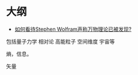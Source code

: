 # 大纲

- [如何看待Stephen Wolfram声称万物理论已被发现?](https://www.zhihu.com/question/387862824/answer/1157830985)


包括量子力学 相对论 高能粒子 空间维度 宇宙等


熵，信息。

矢量
